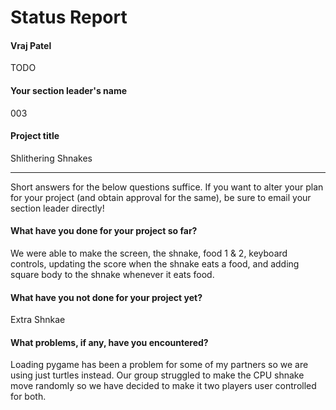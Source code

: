 # Status Report

#### Vraj Patel

TODO

#### Your section leader's name

003

#### Project title

Shlithering Shnakes

***

Short answers for the below questions suffice. If you want to alter your plan for your project (and obtain approval for the same), be sure to email your section leader directly!

#### What have you done for your project so far?

We were able to make the screen, the shnake, food 1 & 2, keyboard controls, updating the score when the shnake eats a food, and adding square body to the shnake whenever it eats food. 


#### What have you not done for your project yet?

Extra Shnkae

#### What problems, if any, have you encountered?

Loading pygame has been a problem for some of my partners so we are using just turtles instead. 
Our group struggled to make the CPU shnake move randomly so we have decided to make it two players user controlled for both.
